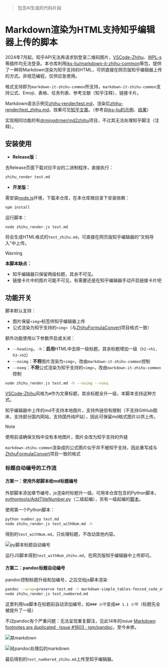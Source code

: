 > 包含AI生成的代码片段

# Markdown渲染为HTML支持知乎编辑器上传的脚本

2024年7月起，知乎API无法再请求到登录二维码图片，[VSCode-Zhihu](https://github.com/niudai/VSCode-Zhihu)、[WPL-s](https://github.com/jks-liu/WPL-s)等插件均无法登录。本仓库利用[jks-liu/markdown-it-zhihu-common](https://github.com/jks-liu/markdown-it-zhihu-common#readme)等包，提供了一种将Markdown渲染为知乎支持的HTML，可供直接在网页版知乎编辑器上传的方式。非规范编程，仅供应急使用。

格式支持即为`markdown-it-zhihu-common`所支持，`markdown-it-zhihu-common`支持公式、Emoji、表格、任务列表、参考文献（知乎注释）、链接卡片。

Markdown语法示例见[zhihu-render/test.md](https://github.com/marvel084/zhihu-render/blob/main/test.md)，渲染后[zhihu-render/test_zhihu.md](https://github.com/marvel084/zhihu-render/blob/main/test_zhihu.md)，效果可见[知乎文章](https://zhuanlan.zhihu.com/p/719814080)。（参考自[jks-liu的示例](https://github.com/jks-liu/zhihu/blob/master/WPLs-introduction-and-test.md)、[结果](https://zhuanlan.zhihu.com/p/390528313)）

实现相同功能的有[drmingdrmer/md2zhihu](https://github.com/drmingdrmer/md2zhihu)项目，不过其无法处理知乎脚注（注释）。

## 安装使用

- **Release版：** 

去Release页面下载对应平台的二进制程序，直接执行：

```bash
zhihu_render test.md
```

- **开发版：** 

需安装[node.js](https://nodejs.org/zh-cn)环境，下载本仓库，在本仓库根目录下安装依赖：

```bash
npm install
```

运行脚本：

```bash
node zhihu_render.js test.md
```

将会生成HTML格式的`test_zhihu.md`，可直接在网页版知乎编辑器的“文档导入”中上传。


> [!WARNING]
>
> **本脚本缺点：**
>
> - 知乎编辑器只保留两级标题，其余不可见。
> - 链接卡片中的图片可能不可见，有需要还是在知乎编辑器手动开启链接卡片吧


## 功能开关

脚本默认支持：

- 图片保留`<img>`标签供知乎编辑器上传
- 公式渲染为知乎支持的`<img>`（与[ZhihuFormulaConvert](https://github.com/pluveto/ZhihuFormulaConvert)项目格式一致）

额外功能使用以下参数开启或关闭：

- `--heading`，`-h`：**启用**HTML中去除一级标题，其余标题增加一级（`h2->h1, h3->h2`）
- `--noimg`：**不将**图片渲染为`<img>`，改由`markdown-it-zhihu-common`控制
- `--noeq`：**不将**公式渲染为知乎支持的`<img>`，改由`markdown-it-zhihu-common`控制

```bash
node zhihu_render.js test.md -h --noimg --noeq
```

[VSCode-Zhihu](https://github.com/niudai/VSCode-Zhihu)风格为`#`作为文章标题，其余标题全升一级，本脚本支持这种方式。

知乎编辑器中上传的md不支持本地图片，支持外链但有限制（不支持GitHub图床，支持部分国内网站，支持国外纯IP站），因此可保留md格式图片以供上传。

> [!NOTE]
>
> 使用前请确保文档中没有本地图片，图片全改为知乎支持的外链


`markdown-zhihu-common`渲染成的公式图片似乎并不被知乎支持，因此重写成与[ZhihuFormulaConvert](https://github.com/pluveto/ZhihuFormulaConvert)项目一致的格式


### 标题自动编号的工作流

#### 方案一：使用外部脚本给md标题编号

外部脚本添加章节编号，js渲染时标题升一级。可用本仓库包含的Python脚本，[pythontools/AddTitleNumber.py](https://github.com/frone/pythontools/blob/master/AddTitleNumber.py)（二级起编），另有一级起编的[脚本](https://blog.csdn.net/u012443641/article/details/126440876)。

使用第一个Python脚本：

```bash
python number.py test.md
node zhihu_render.js test_withNum.md -h
```

得到的`test_withNum.md`，只处理标题，不改动其他内容。

![py脚本标题自动编号](https://img.earlywolf.cn/img/202409132021928.png)

运行JS脚本得到`test_withNum_zhihu.md`，在网页版知乎编辑器中上传即可。



#### 方案二：pandoc标题自动编号

pandoc控制标题升级和加编号，之后交给js脚本渲染

```bash
pandoc --wrap=preserve test.md -t markdown-simple_tables-fenced_code_attributes --shift-heading-level-by=-1 -o test_numbered.md --lua-filter=heading-numbering.lua
node zhihu_render.js test_numbered.md
```

这里利用lua脚本在标题前自动添加编号，如`### 小节`变成`## 1.1 小节`（标题先全被提升了一级）

不过pandoc有个严重问题：无法呈现重复脚注，见此14年的issue [Markdown footnotes are duplicated · Issue #1603 · jgm/pandoc](https://github.com/jgm/pandoc/issues/1603)，至今未修。

![原markdown](https://img.earlywolf.cn/img/202409132021930.png)

![经pandoc处理后的markdown](https://img.earlywolf.cn/img/202409132021931.png)

最后得到的`test_numbered_zhihu.md`上传至知乎编辑器。



